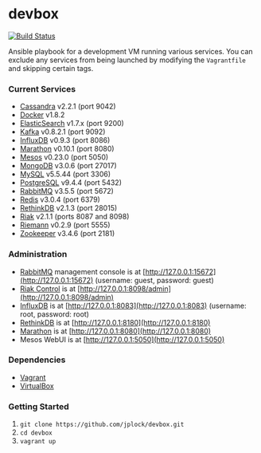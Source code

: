 devbox
======
[![Build Status](https://travis-ci.org/jplock/devbox.svg?branch=master)](https://travis-ci.org/jplock/devbox)

Ansible playbook for a development VM running various services. You can exclude any services from being launched by modifying the `Vagrantfile` and skipping certain tags.

### Current Services

* [Cassandra](http://cassandra.apache.org) v2.2.1 (port 9042)
* [Docker](http://www.docker.com) v1.8.2
* [ElasticSearch](http://www.elasticsearch.org) v1.7.x (port 9200)
* [Kafka](http://kafka.apache.org) v0.8.2.1 (port 9092)
* [InfluxDB](http://influxdb.com) v0.9.3 (port 8086)
* [Marathon](https://mesosphere.github.io/marathon/) v0.10.1 (port 8080)
* [Mesos](http://mesos.apache.org) v0.23.0 (port 5050)
* [MongoDB](http://www.mongodb.org) v3.0.6 (port 27017)
* [MySQL](http://www.mysql.org) v5.5.44 (port 3306)
* [PostgreSQL](http://www.postgresql.org) v9.4.4 (port 5432)
* [RabbitMQ](http://www.rabbitmq.com) v3.5.5 (port 5672)
* [Redis](http://www.redis.io) v3.0.4 (port 6379)
* [RethinkDB](http://rethinkdb.com) v2.1.3 (port 28015)
* [Riak](http://www.basho.com/riak) v2.1.1 (ports 8087 and 8098)
* [Riemann](http://riemann.io) v0.2.9 (port 5555)
* [Zookeeper](http://zookeeper.apache.org) v3.4.6 (port 2181)

### Administration

* [RabbitMQ](http://www.rabbitmq.com/management.html) management console is at [http://127.0.0.1:15672](http://127.0.0.1:15672) (username: guest, password: guest)
* [Riak Control](http://docs.basho.com/riak/latest/ops/advanced/riak-control/) is at [http://127.0.0.1:8098/admin](http://127.0.0.1:8098/admin)
* [InfluxDB](https://influxdb.com/docs/v0.9/introduction/overview.html) is at [http://127.0.0.1:8083](http://127.0.0.1:8083) (username: root, password: root)
* [RethinkDB](http://rethinkdb.com/docs/quickstart/) is at [http://127.0.0.1:8180](http://127.0.0.1:8180)
* [Marathon](https://mesosphere.github.io/marathon/docs/) is at [http://127.0.0.1:8080](http://127.0.0.1:8080)
* Mesos WebUI is at [http://127.0.0.1:5050](http://127.0.0.1:5050)

### Dependencies

* [Vagrant](http://www.vagrantup.com)
* [VirtualBox](https://www.virtualbox.org)

### Getting Started

1. `git clone https://github.com/jplock/devbox.git`
2. `cd devbox`
3. `vagrant up`
